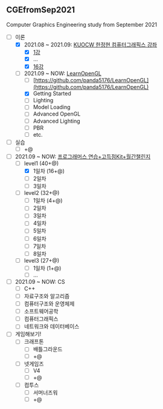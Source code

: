 ## CGEfromSep2021
Computer Graphics Engineering study from September 2021

- [ ] 이론
  - [X] 2021.08 ~ 2021.09: [KUOCW 한정현 컴퓨터그래픽스 강좌](https://youtube.com/playlist?list=PLYEC1V9tJOl03WLDoUEKbiYW_Xt4W6LTl)
    - [X] [1강](https://panda5176.github.io/computergraphics-kuocw/2021/08/24/01.html)
    - [X] ...
    - [X] [16강](https://panda5176.github.io/computergraphics-kuocw/2021/09/11/02.html)
  - [ ] 2021.09 ~ NOW: [LearnOpenGL](https://learnopengl.com)
    - [ ] [https://github.com/panda5176/LearnOpenGL](https://github.com/panda5176/LearnOpenGL)
    - [X] Getting Started
    - [ ] Lighting
    - [ ] Model Loading
    - [ ] Advanced OpenGL
    - [ ] Advanced Lighting
    - [ ] PBR
    - [ ] etc.
- [ ] 실습
  - [ ] +@ 
- [ ] 2021.09 ~ NOW: [프로그래머스 연습+고득점Kit+월간챌린지](https://programmers.co.kr/learn/challenges)
  - [ ] level1 (40+@)
    - [X] 1일차 (16+@)
    - [ ] 2일차
    - [ ] 3일차
  - [ ] level2 (32+@)
    - [ ] 1일차 (4+@)
    - [ ] 2일차
    - [ ] 3일차
    - [ ] 4일차
    - [ ] 5일차
    - [ ] 6일차
    - [ ] 7일차
    - [ ] 8일차
  - [ ] level3 (27+@)
    - [ ] 1일차 (1+@)
    - [ ] ...
- [ ] 2021.09 ~ NOW: CS
  - [ ] C++
  - [ ] 자료구조와 알고리즘
  - [ ] 컴퓨터구조와 운영체제
  - [ ] 소프트웨어공학
  - [ ] 컴퓨터그래픽스
  - [ ] 네트워크와 데이터베이스
- [ ] 게임해보기!
  - [ ] 크래프톤
    - [ ] 배틀그라운드
    - [ ] +@
  - [ ] 넷게임즈
    - [ ] V4
    - [ ] +@
  - [ ] 컴투스
    - [ ] 서머너즈워
    - [ ] +@
